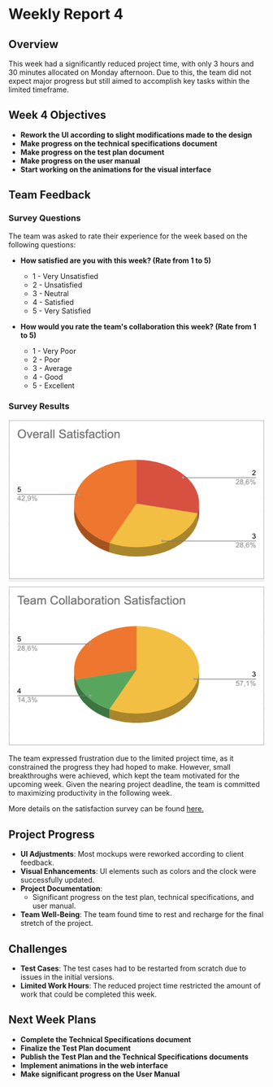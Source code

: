 # **Weekly Report 4**

## **Overview**

This week had a significantly reduced project time, with only 3 hours and 30 minutes allocated on Monday afternoon. Due to this, the team did not expect major progress but still aimed to accomplish key tasks within the limited timeframe.

## **Week 4 Objectives**

- **Rework the UI according to slight modifications made to the design**
- **Make progress on the technical specifications document**
- **Make progress on the test plan document**
- **Make progress on the user manual**
- **Start working on the animations for the visual interface**

## **Team Feedback**

### **Survey Questions**

The team was asked to rate their experience for the week based on the following questions:

- **How satisfied are you with this week? (Rate from 1 to 5)**
  - 1 - Very Unsatisfied
  - 2 - Unsatisfied
  - 3 - Neutral
  - 4 - Satisfied
  - 5 - Very Satisfied

- **How would you rate the team's collaboration this week? (Rate from 1 to 5)**
  - 1 - Very Poor
  - 2 - Poor
  - 3 - Average
  - 4 - Good
  - 5 - Excellent

### **Survey Results**

![alt text](./images/kpis-week4.png)

The team expressed frustration due to the limited project time, as it constrained the progress they had hoped to make. However, small breakthroughs were achieved, which kept the team motivated for the upcoming week. Given the nearing project deadline, the team is committed to maximizing productivity in the following week.

More details on the satisfaction survey can be found [here.](https://docs.google.com/spreadsheets/d/1EJIGbOufF86FP-Pb6Y5z0wuYymK0fEmoFKtg16JfIHg/edit?usp=sharing)

## **Project Progress**

- **UI Adjustments**: Most mockups were reworked according to client feedback.
- **Visual Enhancements**: UI elements such as colors and the clock were successfully updated.
- **Project Documentation**:
  - Significant progress on the test plan, technical specifications, and user manual.
- **Team Well-Being**: The team found time to rest and recharge for the final stretch of the project.

## **Challenges**

- **Test Cases**: The test cases had to be restarted from scratch due to issues in the initial versions.
- **Limited Work Hours**: The reduced project time restricted the amount of work that could be completed this week.

## **Next Week Plans**

- **Complete the Technical Specifications document**
- **Finalize the Test Plan document**
- **Publish the Test Plan and the Technical Specifications documents**
- **Implement animations in the web interface**
- **Make significant progress on the User Manual**